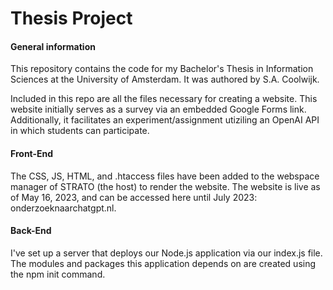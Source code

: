 
# Thesis Project

#### General information
This repository contains the code for my Bachelor's Thesis in Information Sciences at the University of Amsterdam. It was authored by S.A. Coolwijk.

Included in this repo are all the files necessary for creating a website. This website initially serves as a survey via an embedded Google Forms link. Additionally, it facilitates an experiment/assignment utiziling an OpenAI API in which students can participate.

#### Front-End

The CSS, JS, HTML, and .htaccess files have been added to the webspace manager of STRATO (the host) to render the website. The website is live as of May 16, 2023, and can be accessed here until July 2023: onderzoeknaarchatgpt.nl.

#### Back-End

I've set up a server that deploys our Node.js application via our index.js file. The modules and packages this application depends on are created using the npm init command.
